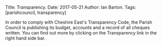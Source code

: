 Title: Transparency.
Date: 2017-05-21
Author: Ian Barton.
Tags: [parishcouncil, transparency]

In order to comply with Cheshire East's Transparency Code, the Parish
Council is publishing its budget, accounts  and a record of all
cheques written. You can find out more by clicking on the
Transparency link in the right hand side bar.
